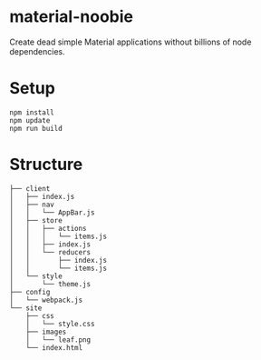 # material-noobie
Create dead simple Material applications without billions of node dependencies.

# Setup
```
npm install
npm update
npm run build
```

# Structure
```
├── client
│   ├── index.js
│   ├── nav
│   │   └── AppBar.js
│   ├── store
│   │   ├── actions
│   │   │   └── items.js
│   │   ├── index.js
│   │   └── reducers
│   │       ├── index.js
│   │       └── items.js
│   └── style
│       └── theme.js
├── config
│   └── webpack.js
└── site
    ├── css
    │   └── style.css
    ├── images
    │   └── leaf.png
    └── index.html
```
